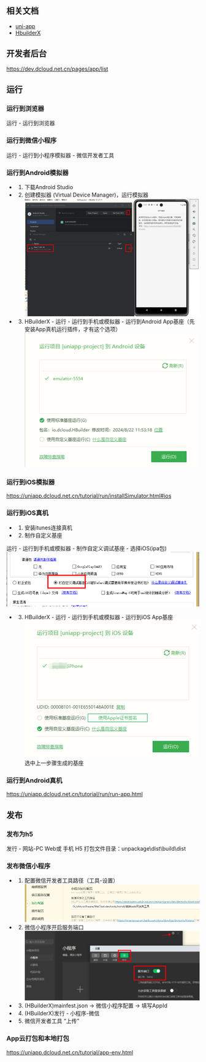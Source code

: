 ## 相关文档

- [uni-app](https://uniapp.dcloud.net.cn/)
- [HbuilderX](https://www.dcloud.io/hbuilderx.html)

## 开发者后台
https://dev.dcloud.net.cn/pages/app/list

## 运行

### 运行到浏览器

运行 - 运行到浏览器

### 运行到微信小程序

运行 - 运行到小程序模拟器 - 微信开发者工具

### 运行到Android模拟器

- 1. 下载Android Studio

- 2. 创建模拟器 (Virtual Device Manager)，运行模拟器
![alt text](image-3.png)

- 3. HBuilderX - 运行 - 运行到手机或模拟器 - 运行到Android App基座（先安装App真机运行插件，才有这个选项）
![alt text](image-2.png)

### 运行到iOS模拟器

https://uniapp.dcloud.net.cn/tutorial/run/installSimulator.html#ios

### 运行到iOS真机

- 1. 安装itunes连接真机

- 2. 制作自定义基座

运行 - 运行到手机或模拟器 - 制作自定义调试基座 - 选择iOS(ipa包)
![alt text](image-5.png)

- 3. HBuilderX - 运行 - 运行到手机或模拟器 - 运行到iOS App基座
![alt text](image-4.png)
选中上一步骤生成的基座

### 运行到Android真机

https://uniapp.dcloud.net.cn/tutorial/run/run-app.html

## 发布

### 发布为h5

发行 - 网站-PC Web或 手机 H5
打包文件目录：unpackage\dist\build\dist


### 发布微信小程序
- 1. 配置微信开发者工具路径（工具-设置）
    ![alt text](image-1.png)
- 2. 微信小程序开启服务端口
    ![alt text](image.png)
- 3. (HBuilderX)mainfest.json -> 微信小程序配置 -> 填写AppId
- 4. (HBuilderX)发行 - 小程序-微信
- 5. 微信开发者工具 “上传”

### App云打包和本地打包

https://uniapp.dcloud.net.cn/tutorial/app-env.html
